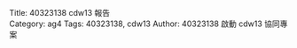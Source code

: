 Title: 40323138 cdw13 報告  
Category: ag4
Tags: 40323138, cdw13
Author: 40323138
啟動 cdw13 協同專案  

<!-- PELICAN_END_SUMMARY -->



